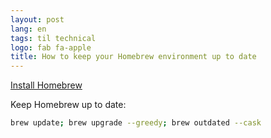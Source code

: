```yaml
---
layout: post
lang: en
tags: til technical
logo: fab fa-apple
title: How to keep your Homebrew environment up to date
---
```


[Install Homebrew](https://brew.sh/)

Keep Homebrew up to date:

```sh
brew update; brew upgrade --greedy; brew outdated --cask
```
